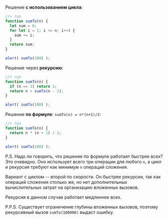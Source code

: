 Решение **с использованием цикла**:

```js
//+ run
function sumTo(n) {
  let sum = 0;
  for let i = 1; i <= n; i++) {
    sum += i;
  }
  return sum;
}

alert( sumTo(100) );
```

Решение через **рекурсию**:

```js
//+ run
function sumTo(n) {
  if (n == 1) return 1;
  return n + sumTo(n - 1);
}

alert( sumTo(100) );
```

Решение **по формуле**: `sumTo(n) = n*(n+1)/2`:

```js
//+ run
function sumTo(n) {
  return n * (n + 1) / 2;
}

alert( sumTo(100) );
```

P.S. Надо ли говорить, что решение по формуле работает быстрее всех? Это очевидно. Оно использует всего три операции для любого `n`, а цикл и рекурсия требуют как минимум `n` операций сложения.

Вариант с циклом -- второй по скорости. Он быстрее рекурсии, так как операций сложения столько же, но нет дополнительных вычислительных затрат на организацию вложенных вызовов.

Рекурсия в данном случае работает медленнее всех.

P.P.S. Существует ограничение глубины вложенных вызовов, поэтому рекурсивный вызов `sumTo(100000)` выдаст ошибку.
